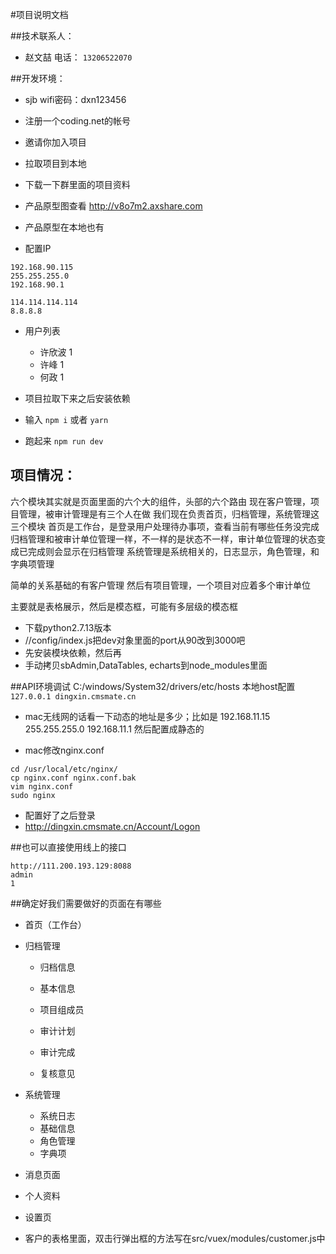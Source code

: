 #项目说明文档

##技术联系人：
- 赵文喆 电话： `13206522070`

##开发环境：
- sjb wifi密码：dxn123456
- 注册一个coding.net的帐号
- 邀请你加入项目
- 拉取项目到本地
- 下载一下群里面的项目资料
- 产品原型图查看 http://v8o7m2.axshare.com
- 产品原型在本地也有

- 配置IP
```
192.168.90.115
255.255.255.0
192.168.90.1

114.114.114.114
8.8.8.8
```

- 用户列表
  - 许欣波 1
  - 许峰 1
  - 何政 1

- 项目拉取下来之后安装依赖
- 输入 `npm i` 或者 `yarn`
- 跑起来 `npm run dev`

## 项目情况：
六个模块其实就是页面里面的六个大的组件，头部的六个路由
现在客户管理，项目管理，被审计管理是有三个人在做
我们现在负责首页，归档管理，系统管理这三个模块
首页是工作台，是登录用户处理待办事项，查看当前有哪些任务没完成
归档管理和被审计单位管理一样，不一样的是状态不一样，审计单位管理的状态变成已完成则会显示在归档管理
系统管理是系统相关的，日志显示，角色管理，和字典项管理

简单的关系基础的有客户管理
然后有项目管理，一个项目对应着多个审计单位

主要就是表格展示，然后是模态框，可能有多层级的模态框

- 下载python2.7.13版本
- //config/index.js把dev对象里面的port从90改到3000吧
- 先安装模块依赖，然后再
- 手动拷贝sbAdmin,DataTables, echarts到node_modules里面

##API环境调试
C:/windows/System32/drivers/etc/hosts
本地host配置 `127.0.0.1 dingxin.cmsmate.cn`

- mac无线网的话看一下动态的地址是多少；比如是 192.168.11.15 255.255.255.0 192.168.11.1 然后配置成静态的

- mac修改nginx.conf
```
cd /usr/local/etc/nginx/
cp nginx.conf nginx.conf.bak
vim nginx.conf
sudo nginx
```

- 配置好了之后登录
- http://dingxin.cmsmate.cn/Account/Logon


##也可以直接使用线上的接口
```
http://111.200.193.129:8088
admin
1
```

##确定好我们需要做好的页面在有哪些
- 首页（工作台）
- 归档管理
  - 归档信息
    
  - 基本信息
  - 项目组成员
  - 审计计划
  - 审计完成
  - 复核意见
- 系统管理
  - 系统日志
  - 基础信息
  - 角色管理
  - 字典项
- 消息页面
- 个人资料
- 设置页

- 客户的表格里面，双击行弹出框的方法写在src/vuex/modules/customer.js中
